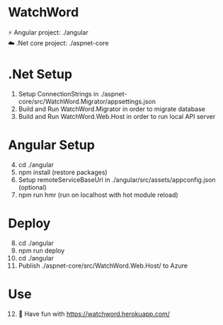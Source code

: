 # WatchWord

:zap: Angular project: ./angular  
:cloud: .Net core project: ./aspnet-core

# .Net Setup

01. Setup ConnectionStrings in ./aspnet-core/src/WatchWord.Migrator/appsettings.json
02. Build and Run WatchWord.Migrator in order to migrate database
03. Build and Run WatchWord.Web.Host in order to run local API server

# Angular Setup

04. cd ./angular
05. npm install (restore packages)
06. Setup remoteServiceBaseUrl in ./angular/src/assets/appconfig.json (optional)
07. npm run hmr (run on localhost with hot module reload)

# Deploy

08. cd ./angular
09. npm run deploy
10. cd ./angular
11. Publish ./aspnet-core/src/WatchWord.Web.Host/ to Azure

# Use

12. :octopus: Have fun with https://watchword.herokuapp.com/
